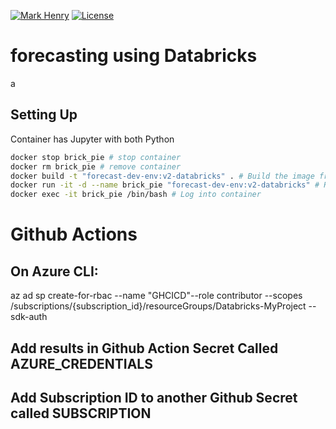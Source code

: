 [![Mark Henry](https://img.shields.io/static/v1?label=Author&message=Mark%20Henry&color=success)](https://www.linkedin.com/in/marknhenry/) 
[![License](https://img.shields.io/static/v1?label=License&message=MIT&color=blue)](https://www.linkedin.com/in/marknhenry/)

# forecasting using Databricks
a
## Setting Up
Container has Jupyter with both Python

``` bash 
docker stop brick_pie # stop container
docker rm brick_pie # remove container
docker build -t "forecast-dev-env:v2-databricks" . # Build the image from Dockerfile
docker run -it -d --name brick_pie "forecast-dev-env:v2-databricks" # Run container
docker exec -it brick_pie /bin/bash # Log into container
```

# Github Actions
## On Azure CLI: 
az ad sp create-for-rbac --name "GHCICD"--role contributor --scopes /subscriptions/{subscription_id}/resourceGroups/Databricks-MyProject --sdk-auth

## Add results in Github Action Secret Called **AZURE_CREDENTIALS**
## Add Subscription ID to another Github Secret called **SUBSCRIPTION**